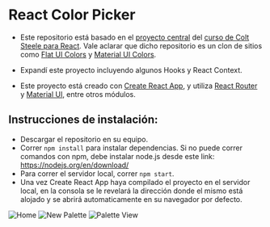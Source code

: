 # React Color Picker

- Este repositorio está basado en el [proyecto central](https://github.com/Colt/react-colors) del [curso de Colt Steele para React](https://www.udemy.com/course/modern-react-bootcamp/). Vale aclarar que dicho repositorio es un clon de sitios como [Flat UI Colors](https://flatuicolors.com/) y [Material UI Colors](http://materialuicolors.co/).

- Expandí este proyecto incluyendo algunos Hooks y React Context.

- Este proyecto está creado con [Create React App](https://github.com/facebook/create-react-app), y utiliza [React Router](https://reactrouter.com/) y [Material UI](https://material-ui.com/), entre otros módulos.

## Instrucciones de instalación:

- Descargar el repositorio en su equipo.
- Correr `npm install` para instalar dependencias. Si no puede correr comandos con npm, debe instalar node.js desde este link: https://nodejs.org/en/download/
- Para correr el servidor local, correr `npm start`.
- Una vez Create React App haya compilado el proyecto en el servidor local, en la consola se le revelará la dirección donde el mismo está alojado y se abrirá automaticamente en su navegador por defecto.

![Home](https://github.com/mpaternostro/react-color-picker/raw/master/docs/home.png "Home")
![New Palette](https://github.com/mpaternostro/react-color-picker/raw/master/docs/new-palette.png "New Palette")
![Palette View](https://github.com/mpaternostro/react-color-picker/raw/master/docs/palette-view.png "Palette View")

